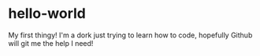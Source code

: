 # hello-world
My first thingy!
I'm a dork just trying to learn how to code, hopefully Github will git me the help I need!
